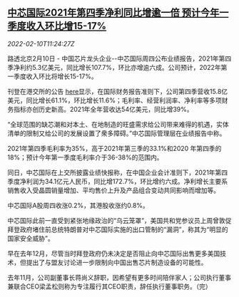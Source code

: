 <!--1644492663000-->
[中芯国际2021年第四季净利同比增逾一倍 预计今年一季度收入环比增15-17%](https://cn.reuters.com/article/smic-q4-profit-0210-idCNKBS2KF19H)
------

<div><i>2022-02-10T11:24:27Z</i></div><p>路透北京2月10日 - 中国芯片龙头企业--中芯国际周四公布业绩报告，2021年第四季净利约5.3亿美元，同比增长107.7%，环比亦增逾六成。公司预计，2022年第一季度收入环比将增长15-17%。</p><p>刊登在港交所的公告 <a href="https://www1.hkexnews.hk/listedco/listconews/sehk/2022/0210/2022021000646_c.pdf">here</a>显示，在国际财务报告准则下，公司第四季营收15.8亿美元，同比增长61.1%，环比增长11.6%；毛利率、经营利润率、净利率等多项财务指标亦创历史新高。2021年全年营收达54亿美元，同比增39%。</p><p>“全球范围的缺芯潮和对本土、在地制造的旺盛需求给公司带来难得的机遇，实体清单的限制又给公司的发展设置了衆多障碍。”中芯国际管理层在业绩报告中称。</p><p>2021年第四季毛利率为35%，高于2021年第三季的33.1%和2020 年第四季的18%；预计今年第一季度毛利率介于36-38%的范围内。</p><p>同日，中芯国际在上交所披露业绩快报称，在中国企业会计准则下，2021年第四季度净利润为34.1亿元人民币，同比增172.7%，环比增约六成。净利增长主要系销售收入受晶圆销量增加、平均售价上升及产品组合变动共同影响而增加等。</p><p>中芯国际A股周四收涨0.2%，其港股收涨约0.8%。</p><p>中芯国际此前一直受到紧张地缘政治的“乌云笼罩”，美国共和党参议员上周曾敦促拜登政府堵住前总统特朗普对中芯国际实施的出口管制的“漏洞”，称其为“明显的国家安全威胁”。</p><p>早在去年12月，尽管当时拜登政府仍未决定是否阻止向中芯国际出售更多美国技术，但提出了与盟友讨论进一步限制向中国出售芯片制造设备的可能性。</p><p>去年11月，公司副董事长蒋尚义辞职，因希望有更多时间陪伴家人；公司执行董事兼联合CEO梁孟松则称为专注履行其CEO职责，辞任执行董事职务。（完）</p>
